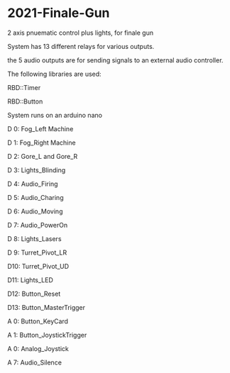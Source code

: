 # 2021-Finale-Gun
2 axis pnuematic control plus lights, for finale gun

System has 13 different relays for various outputs.

the 5 audio outputs are for sending signals to an external audio controller.



The following libraries are used:

RBD::Timer

RBD::Button

System runs on an arduino nano

D 0: Fog_Left Machine

D 1: Fog_Right Machine

D 2: Gore_L and Gore_R

D 3: Lights_Blinding

D 4: Audio_Firing

D 5: Audio_Charing

D 6: Audio_Moving

D 7: Audio_PowerOn

D 8: Lights_Lasers

D 9: Turret_Pivot_LR

D10: Turret_Pivot_UD

D11: Lights_LED

D12: Button_Reset

D13: Button_MasterTrigger

A 0: Button_KeyCard

A 1: Button_JoystickTrigger

A 0: Analog_Joystick

A 7: Audio_Silence


